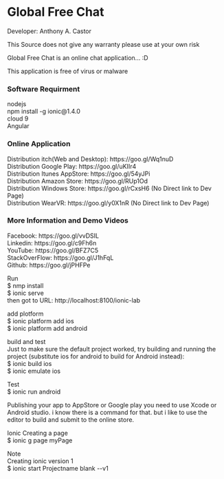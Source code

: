 # Global Free Chat
Developer: Anthony A. Castor

This Source does not give any warranty please use at your own risk </br>

Global Free Chat is an online chat application... :D </br>

This application is free of virus or malware </br>

<h3>Software Requirment </h3>
nodejs<br/>
npm install -g ionic@1.4.0<br/>
cloud 9<br/>
Angular<br/>


<h3>Online Application</h3>
Distribution itch(Web and Desktop): https://goo.gl/Wq1nuD </br>
Distribution Google Play: https://goo.gl/uKIIr4 </br>
Distribution Itunes AppStore: https://goo.gl/54yJPi </br>
Distribution Amazon Store: https://goo.gl/RUp1Od </br>
Distribution Windows Store: https://goo.gl/rCxsH6   (No Direct link to Dev Page) </br>
Distribution WearVR: https://goo.gl/y0X1nR  (No Direct link to Dev Page) </br>

<h3>More Information and Demo Videos </h3>
Facebook: https://goo.gl/vvDSIL </br>
Linkedin: https://goo.gl/c9Fh6n </br>
YouTube: https://goo.gl/BFZ7C5 </br>
StackOverFlow: https://goo.gl/J1hFqL </br>
Github: https://goo.gl/jPHFPe </br>

Run </br>
$ nmp install</br>
$ ionic serve</br>
then got to URL: http://localhost:8100/ionic-lab

add plotform</br>
$ ionic platform add ios</br>
$ ionic platform add android</br>

build and test</br>
Just to make sure the default project worked, try building and running the project (substitute ios for android to build for Android instead):</br>
$ ionic build ios</br>
$ ionic emulate ios</br>

Test</br>
$ ionic run android

Publishing your app to AppStore or Google play you need to use Xcode or Android studio. i know there is a command for that. but i like to use the editor to build and submit to the online store.</br>

Ionic Creating a page</br>
$ ionic g page myPage</br>

Note</br>
Creating ionic version 1</br>
$ ionic start Projectname blank --v1</br>